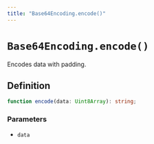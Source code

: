 ```yaml
---
title: "Base64Encoding.encode()"
---
```


# `Base64Encoding.encode()`

Encodes data with padding.

## Definition

```ts
function encode(data: Uint8Array): string;
```

### Parameters

- `data`
